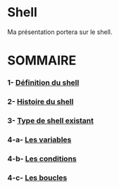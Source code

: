 # Shell

Ma présentation portera sur le shell.

# SOMMAIRE
### 1- [Définition du shell](https://github.com/NemsB/Shell/blob/main/definition.md#1--quest-ce-que-le-shell-)
### 2- [Histoire du shell](https://github.com/NemsB/Shell/blob/main/histoire.md)
### 3- [Type de shell existant](https://github.com/NemsB/Shell/blob/main/typedeshell.md#type-de-shell)
### 4-a- [Les variables](https://github.com/NemsB/Shell/blob/main/variable.md#les-variables)
### 4-b- [Les conditions](https://github.com/NemsB/Shell/blob/main/condition.md#les-conditions)
### 4-c- [Les boucles](https://github.com/NemsB/Shell/blob/main/boucle.md#les-boucles)


